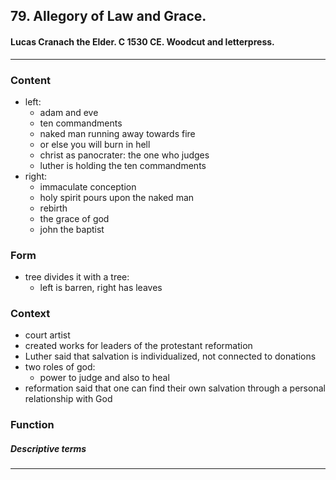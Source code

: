 <!-- order:7 -->
## 79. Allegory of Law and Grace. 

#### Lucas Cranach the Elder. C 1530 CE. Woodcut and letterpress.

  ---

### Content
- left:
  - adam and eve
  - ten commandments
  - naked man running away towards fire
  - or else you will burn in hell
  - christ as panocrater: the one who judges
  - luther is holding the ten commandments
- right:
  - immaculate conception
  - holy spirit pours upon the naked man
  - rebirth
  - the grace of god
  - john the baptist

### Form
- tree divides it with a tree:
  - left is barren, right has leaves

### Context
- court artist
- created works for leaders of the protestant reformation
- Luther said that salvation is individualized, not connected to donations
- two roles of god:
  - power to judge and also to heal
- reformation said that one can find their own salvation through a personal relationship with God

### Function

##### Descriptive terms

  ---
  